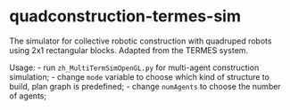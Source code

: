 # quadconstruction-termes-sim
The simulator for collective robotic construction with quadruped robots using 2x1 rectangular blocks. Adapted from the TERMES system.

Usage: 
    - run `zh_MultiTermSimOpenGL.py` for multi-agent construction simulation;
    - change `mode` variable to choose which kind of structure to build, plan graph is predefined;
    - change `numAgents` to choose the number of agents;